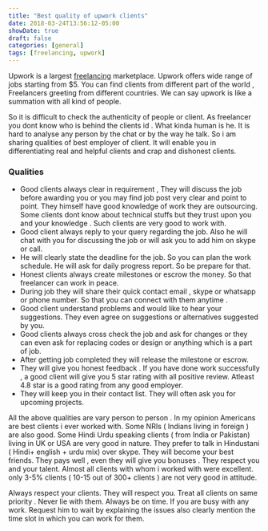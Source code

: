 ```yaml
---
title: "Best quality of upwork clients"
date: 2018-03-24T13:56:12-05:00
showDate: true
draft: false
categories: [general]
tags: [freelancing, upwork]
---
```


Upwork is a largest [freelancing](/posts/freelancing-job) marketplace. Upwork offers wide range of jobs starting from $5.  You can find clients from different part of the world , Freelancers greeting from different countries. We can say upwork is like a summation with all kind of people.

So it is difficult to check the authenticity of people or client. As freelancer you dont know who is behind the clients id . What kinda human is he.  It is hard to analyse any person by the chat or by the way he talk.  So i am sharing qualities of best employer of client. It will enable you in differentiating real and helpful clients and crap and dishonest clients.

### Qualities

- Good clients always clear in requirement , They will discuss the job before awarding you or you may find job post very clear and point to point. They himself have good knowledge of work they are outsourcing. Some clients dont know about technical stuffs but they trust upon you and your knowledge . Such clients are very good to work with.
- Good client always reply to your query regarding the job. Also he will chat with you for discussing the job or will ask you to add him on skype or call.
- He will clearly state the deadline for the job. So you can plan the work schedule. He will ask for daily progress report. So be prepare for that.
- Honest clients always create milestones or escrow the money. So that freelancer can work in peace.
- During job they will share their quick contact email , skype  or whatsapp or phone number. So that you can connect with them anytime .
- Good client understand problems and would like to hear your suggestions. They even agree on suggestions or alternatives suggested by you.
- Good clients always cross check the job and ask for changes or they can even ask for replacing codes or design or anything which is a part of job.
- After getting job completed they will release the milestone or escrow.
- They will give you honest feedback . If you have done work successfully , a good client will give you 5 star rating with all positive review. Atleast 4.8 star is a good rating from any good employer.
- They will keep you in their contact list. They will often ask you for upcoming projects.

All the above qualities are vary person to person . In my opinion Americans are best clients i ever worked with.  Some NRIs ( Indians living in foreign ) are also good. Some Hindi Urdu speaking clients ( from India or Pakistan) living in UK or USA are very good in nature. They prefer to talk in Hindustani ( Hindi+ english + urdu mix) over skype. They will become your best friends.  They pays well , even they will give you bonuses . They respect you and your talent. Almost all clients with whom i worked with were excellent. only 3-5% clients ( 10-15 out of 300+ clients ) are not very good in attitude.

Always respect your clients. They will respect you. Treat all clients on same priority . Never lie with them. Always be on time. If you are busy with any work. Request him to wait by explaining the issues also clearly mention the time slot in which you can work for them.
